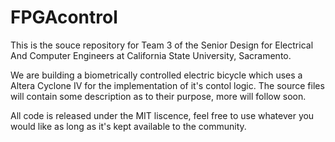 FPGAcontrol
===========
This is the souce repository for Team 3 of the Senior Design for Electrical And Computer Engineers at California State University, Sacramento.

We are building a biometrically controlled electric bicycle which uses a Altera Cyclone IV for the implementation of it's contol logic. The source files will contain some description as to their purpose, more will follow soon.

All code is released under the MIT liscence, feel free to use whatever you would like as long as it's kept available to the community. 
